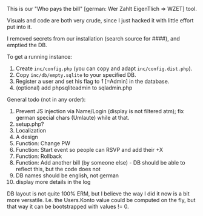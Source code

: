 This is our "Who pays the bill" [german: Wer Zahlt EigenTlich => WZET] tool.

Visuals and code are both very crude, since I just hacked it with little effort put into it.

I removed secrets from our installation (search source for ####), and emptied the DB.

To get a running instance:

1. Create `inc/config.php` (you can copy and adapt `inc/config.dist.php`).
2. Copy `inc/db/empty.sqlite` to your specified DB.
3. Register a user and set his flag to _1_ [=Admin] in the database.
4. (optional) add phpsqliteadmin to sqladmin.php

General todo (not in any order):

1.  Prevent JS injection via Name/Login (display is not filtered atm); fix german special chars (Umlaute) while at that.
2.  setup.php?
3.  Localization
4.  A design
5.  Function: Change PW
6.  Function: Start event so people can RSVP and add their +X
7.  Function: Rollback
8.  Function: Add another bill (by someone else) - DB should be able to reflect this, but the code does not
9. DB names should be english, not german
10. display more details in the log

DB layout is not quite 100% ERM, but I believe the way I did it now is a bit more versatile.
I.e. the Users.Konto value could be computed on the fly, but that way it can be bootstrapped with values != 0.
